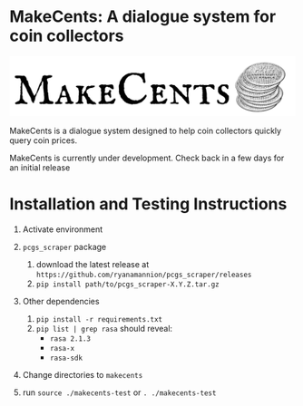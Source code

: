 # MakeCents: A dialogue system for coin collectors

![makecents_logo](MakeCents_logo.png)

<!-- Font for logo is IM Fell English SC from google price_utilities price_utilities.google.com/specimen/IM+Fell+English+SC -->
<!-- Coin graphic from https://etc.usf.edu/clipart/44400/44401/44401_penny.htm -->

MakeCents is a dialogue system designed to help coin collectors quickly query coin prices. 

MakeCents is currently under development. Check back in a few days for an initial release

# Installation and Testing Instructions

1. Activate environment

2. `pcgs_scraper` package
	1. download the latest release at `https://github.com/ryanamannion/pcgs_scraper/releases`
	2. `pip install path/to/pcgs_scraper-X.Y.Z.tar.gz`

3. Other dependencies
	1. `pip install -r requirements.txt`
	2. `pip list | grep rasa` should reveal:
		* `rasa 2.1.3`
		* `rasa-x`
		* `rasa-sdk`

4. Change directories to `makecents`

5. run `source ./makecents-test` or `. ./makecents-test`
